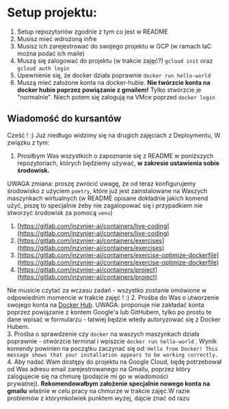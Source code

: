 # Setup projektu:

1. Setup repozytoriów zgodnie z tym co jest w README
3. Musisz mieć wdrożoną infre
4. Musisz ich zarejestrować do swojego projektu w GCP (w ramach IaC można podać ich maile)
5. Muszą się zalogować do projektu (w trakcie zajęć?)
`gcloud init`
oraz 
`gcloud auth login`
6. Upewnienie się, że docker działa poprawnie `docker run hello-world`
7. Muszą mieć założone konta na docker-hubie. **Nie twórzcie konta na docker hubie poprzez powiązanie z gmailem!** Tylko stwórzcie je "normalnie".
   Niech potem się zalogują na VMce poprzed `docker login`


## Wiadomość do kursantów

Cześć ! :) Już niedługo widzimy się na drugich zajęciach z Deploymentu, W związku z tym:

1. Prosiłbym Was wszystkich o zapoznanie się z README w poniższych repozytoriach, których będziemy używać, **w zakresie ustawienia sobie środowisk.**

UWAGA zmiana: proszę zwrócić uwagę, że od teraz konfigurujemy środowisko z użyciem `poetry`, które już jest zainstalowane na Waszych maszynkach wirtualnych (w README opisane dokładnie jakich komend użyć, piszę to specjalnie żeby nie zagalopować się i przypadkiem nie stworzyć środowisk za pomocą `venv`)

1. [https://gitlab.com/inzynier-ai/containers/live-coding](https://gitlab.com/inzynier-ai/containers/live-coding)
2. [https://gitlab.com/inzynier-ai/containers/exercises](https://gitlab.com/inzynier-ai/containers/exercises)
3. [https://gitlab.com/inzynier-ai/containers/exercise-optimize-dockerfile](https://gitlab.com/inzynier-ai/containers/exercise-optimize-dockerfile)
4. [https://gitlab.com/inzynier-ai/containers/project](https://gitlab.com/inzynier-ai/containers/project)

Nie musicie czytać za wczasu zadań - wszystko zostanie omówione w odpowiednim momencie w trakcie zajęć ! :) 2. Prośba do Was o utworzenie swojego konta na [Docker Hub](https://hub.docker.com/). UWAGA: proponuje nie zakładać konta poprzez powiązanie z kontem Google'a lub GitHubem, tylko po prostu te dane wpisać w formularzu - łatwiej będzie wtedy autoryzować się z Docker Hubem.  
3. Prośba o sprawdzenie czy `docker` na waszych maszynkach działa poprawnie - otwórzcie terminal i wpiszcie `docker run hello-world` . Wynik komendy powinien na początku zaczynać się od: `Hello from Docker! This message shows that your installation appears to be working correctly.`  
4. Aby nadać Wam dostępy do projektu na Google Cloud, będę potrzebował od Was adresu email zarejestrowanego na Gmailu, poprzez który zalogujecie się na chmurę (podajcie mi go w wiadomości prywatnej). **Rekomendowałbym założenie specjalnie nowego konta na gmailu** właśnie w celu pracy na chmurze w trakcie zajęć.W razie problemów z którymkolwiek punktem wyżej, dajcie znać od razu